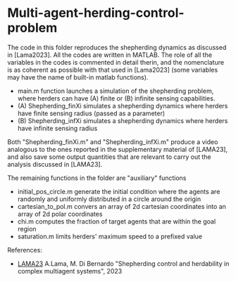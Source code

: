 # Multi-agent-herding-control-problem

The code in this folder reproduces the shepherding dynamics as discussed in [Lama2023]. All the codes are written in MATLAB.
The role of all the variables in the codes is commented in detail therin, and the nomenclature is as coherent as possible with that used in [Lama2023] (some variables may have the name of built-in matlab functions).

- main.m function launches a simulation of the shepherding problem, where herders can have (A) finite or (B) infinite sensing capabilities. 
- (A) Shepherding_finXi simulates a shepherding dynamics where herders have finite sensing radius (passed as a parameter)
- (B) Shepherding_infXi simulates a shepherding dynamics where herders have infinite sensing radius 

Both "Shepherding_finXi.m" and "Shepherding_infXi.m" produce a video analogous to the ones reported in the supplementary material of [LAMA23], and also save some output quantities that are relevant to carry out the analysis discussed in [LAMA23].

The remaining functions in the folder are "auxiliary" functions
  - initial_pos_circle.m generate the initial condition where the agents are randomly and uniformly distributed in a circle around the origin
  - cartesian_to_pol.m convers an array of 2d cartesian coordinates into an array of 2d polar coordinates
  - chi.m computes the fraction of target agents that are within the goal region
  - saturation.m limits herders' maximum speed to a prefixed value

References:
- [LAMA23](https://arxiv-org.translate.goog/abs/2307.16797?_x_tr_sl=en&_x_tr_tl=it&_x_tr_hl=it&_x_tr_pto=sc) A.Lama, M. Di Bernardo "Shepherding control and herdability in complex multiagent systems", 2023
    
    
    
